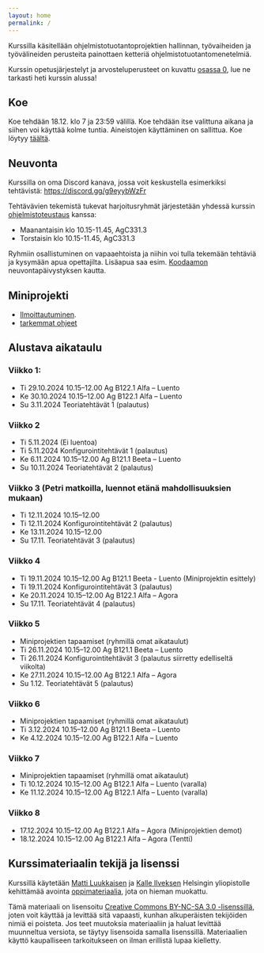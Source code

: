 ```yaml
---
layout: home
permalink: /
---
```


Kurssilla käsitellään ohjelmistotuotantoprojektien hallinnan, työvaiheiden ja työvälineiden perusteita painottaen ketteriä ohjelmistotuotantomenetelmiä. 

Kurssin opetusjärjestelyt ja arvosteluperusteet on kuvattu [osassa 0](/osa0), lue ne tarkasti heti kurssin alussa!

## Koe

Koe tehdään 18.12. klo 7 ja 23:59 välillä. Koe tehdään itse valittuna aikana ja siihen voi käyttää kolme tuntia. Aineistojen käyttäminen on sallittua. Koe löytyy [täältä](https://tim.jyu.fi/view/kurssit/tie/teka3003/ohjelmistotuotanto-s2024/tentti).

## Neuvonta

Kurssilla on oma Discord kanava, jossa voit keskustella esimerkiksi tehtävistä: <https://discord.gg/g9eyybWzFr>

Tehtävävien tekemistä tukevat harjoitusryhmät järjestetään yhdessä kurssin [ohjelmistoteustaus](https://opencs.it.jyu.fi/software-testing/) kanssa: 

- Maanantaisin klo 10.15-11.45, AgC331.3
- Torstaisin klo 10.15-11.45, AgC331.3

Ryhmiin osallistuminen on vapaaehtoista ja niihin voi tulla tekemään tehtäviä ja kysymään apua opettajilta. Lisäapua saa esim. [Koodaamon](https://tim.jyu.fi/view/tiedekunnat/it/koodaamo/ilmoittautuminen#koodaamo-ilmoittautuminen) neuvontapäivystyksen kautta.

## Miniprojekti

- [Ilmoittautuminen](https://tim.jyu.fi/view/kurssit/tie/teka3003/ohjelmistotuotanto-s2024/ajanvaraus).
- [tarkemmat ohjeet](/miniprojekti)


## Alustava aikataulu

### Viikko 1:
- Ti 29.10.2024 10.15–12.00 Ag B122.1 Alfa – Luento 
- Ke 30.10.2024 10.15–12.00 Ag B122.1 Alfa – Luento
- Su 3.11.2024 Teoriatehtävät 1 (palautus)


### Viikko 2
- Ti 5.11.2024 (Ei luentoa)
- Ti 5.11.2024 Konfigurointitehtävät 1 (palautus)
- Ke 6.11.2024 10.15–12.00 Ag B121.1 Beeta – Luento
- Su 10.11.2024 Teoriatehtävät 2 (palautus)

### Viikko 3 (Petri matkoilla, luennot etänä mahdollisuuksien  mukaan)
- Ti 12.11.2024 10.15–12.00 
- Ti 12.11.2024 Konfigurointitehtävät 2 (palautus) 
- Ke 13.11.2024 10.15–12.00 
- Su 17.11. Teoriatehtävät 3 (palautus)

### Viikko 4
- Ti 19.11.2024 10.15–12.00 Ag B121.1 Beeta - Luento (Miniprojektin esittely)
- Ti 19.11.2024 Konfigurointitehtävät 3 (palautus) 
- Ke 20.11.2024 10.15–12.00 Ag B122.1 Alfa – Agora
- Su 17.11. Teoriatehtävät 4 (palautus)

### Viikko 5
- Miniprojektien tapaamiset (ryhmillä omat aikataulut)
- Ti 26.11.2024 10.15–12.00 Ag B121.1 Beeta – Luento
- Ti 26.11.2024 Konfigurointitehtävät 3 (palautus siirretty edelliseltä viikolta) 
- Ke 27.11.2024 10.15–12.00 Ag B122.1 Alfa – Agora
- Su 1.12. Teoriatehtävät 5 (palautus)


### Viikko 6
- Miniprojektien tapaamiset (ryhmillä omat aikataulut)
- Ti 3.12.2024 10.15–12.00 Ag B121.1 Beeta – Luento 
- Ke 4.12.2024 10.15–12.00 Ag B122.1 Alfa – Luento

### Viikko 7
- Miniprojektien tapaamiset (ryhmillä omat aikataulut)
- Ti 10.12.2024 10.15–12.00 Ag B122.1 Alfa – Luento (varalla)
- Ke 11.12.2024 10.15–12.00 Ag B122.1 Alfa – Luento (varalla)

### Viikko 8
- 17.12.2024 10.15–12.00 Ag B122.1 Alfa – Agora (Miniprojektien demot)
- 18.12.2024 10.15–12.00 Ag B122.1 Alfa – Agora (Tentti)



<!--
- [Miniprojekti](/miniprojekti)
- [Kurssikoe](/ohje_kokeeseen) tiistaina 21.5.
- Kurssiin liittyvää keskustelua: <https://discord.gg/g9eyybWzFr>

-->



## Kurssimateriaalin tekijä ja lisenssi

Kurssillä käytetään <a href="https://github.com/mluukkai">Matti Luukkaisen</a> ja <a href="https://github.com/Kaltsoon">Kalle Ilveksen</a> Helsingin yliopistolle kehittämää avointa <a href="https://ohjelmistotuotanto-hy.github.io/">oppimateriaalia</a>, jota on hieman muokattu.

Tämä materiaali on lisensoitu <a rel="license" href="http://creativecommons.org/licenses/by-nc-sa/3.0/">Creative Commons BY-NC-SA 3.0 -lisenssillä</a>, joten voit käyttää ja levittää sitä vapaasti, kunhan alkuperäisten tekijöiden nimiä ei poisteta. Jos teet muutoksia materiaaliin ja haluat levittää muunneltua versiota, se täytyy lisensoida samalla lisenssillä. Materiaalien käyttö kaupalliseen tarkoitukseen on ilman erillistä lupaa kielletty.

